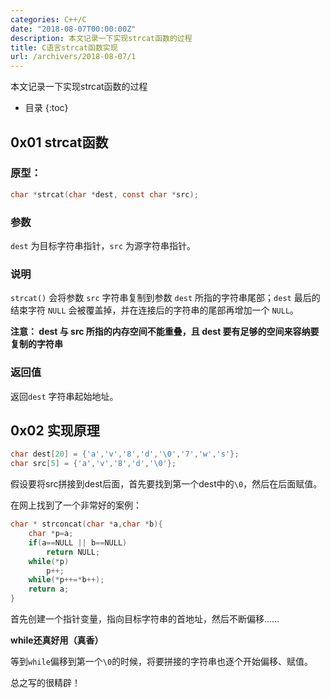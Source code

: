 ```yaml
---
categories: C++/C
date: "2018-08-07T00:00:00Z"
description: 本文记录一下实现strcat函数的过程
title: C语言strcat函数实现
url: /archivers/2018-08-07/1
---
```


本文记录一下实现strcat函数的过程
<!--more-->
* 目录
{:toc}

## 0x01 strcat函数

### 原型：

```c
char *strcat(char *dest, const char *src);
```
### 参数

`dest` 为目标字符串指针，`src` 为源字符串指针。

### 说明

`strcat()` 会将参数 `src` 字符串复制到参数 `dest` 所指的字符串尾部；`dest` 最后的结束字符 `NULL` 会被覆盖掉，并在连接后的字符串的尾部再增加一个 `NULL`。

**注意： dest 与 src 所指的内存空间不能重叠，且 dest 要有足够的空间来容纳要复制的字符串**

### 返回值

返回`dest` 字符串起始地址。

## 0x02 实现原理

```c
char dest[20] = {'a','v','8','d','\0','7','w','s'};
char src[5] = {'a','v','8','d','\0'};
```

假设要将src拼接到dest后面，首先要找到第一个dest中的`\0`，然后在后面赋值。

在网上找到了一个非常好的案例：

```c
char * strconcat(char *a,char *b){
    char *p=a;
    if(a==NULL || b==NULL)
        return NULL;
    while(*p)
        p++;
    while(*p++=*b++);
    return a;
}
```
首先创建一个指针变量，指向目标字符串的首地址，然后不断偏移……

**while还真好用（真香）**

等到`while`偏移到第一个`\0`的时候，将要拼接的字符串也逐个开始偏移、赋值。

总之写的很精辟！